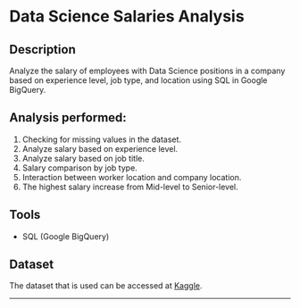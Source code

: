 # Data Science Salaries Analysis

## Description
Analyze the salary of employees with Data Science positions in a company based on experience level, job type, and location using SQL in Google BigQuery.

## Analysis performed:
1. Checking for missing values in the dataset.
2. Analyze salary based on experience level.
3. Analyze salary based on job title.
4. Salary comparison by job type.
5. Interaction between worker location and company location.
6. The highest salary increase from Mid-level to Senior-level.

## Tools
- SQL (Google BigQuery)

## Dataset
The dataset that is used can be accessed at [Kaggle](https://www.kaggle.com/datasets/ruchi798/data-science-job-salaries).

---
